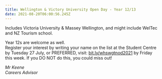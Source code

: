 ```yaml
---
title: Wellington & Victory University Open Day - Year 12/13
date: 2021-08-20T06:00:56.245Z
---
```

Includes Victoria University & Massey Wellington, and might include WelTec and NZ Tourism school.  

Year 12s are welcome as well.  
Register your interest by writing your name on the list at the Student Centre by Tuesday 27 July, or PREFERRED,
visit: [bit.ly/whswgtnod2021](https://docs.google.com/forms/d/e/1FAIpQLScb9oV0w_SbMxpXHNbJW6ujhhnYFtfuO1HKrBMTgC4yZeghQA/viewform) by Friday this week. If you DO NOT do this, you could miss out!

*Mr Keene  
Careers Advisor*